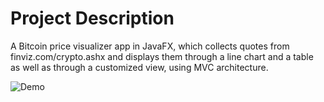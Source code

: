 # Project Description

A Bitcoin price visualizer app in JavaFX, which collects quotes from finviz.com/crypto.ashx and displays them through a line chart and a table as well as through a customized view, using MVC architecture.

![Demo](demo.gif)
